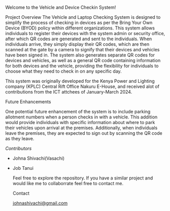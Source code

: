 Welcome to the Vehicle and Device Checkin System!

Project Overview
The Vehicle and Laptop Checking System is designed to simplify the process of checking in devices as per the Bring Your Own Device (BYOD) policy within different organizations. This system allows individuals to register their devices with the system admin or security office, after which QR codes are generated and sent to the individuals. When individuals arrive, they simply display their QR codes, which are then scanned at the gate by a camera to signify that their devices and vehicles have been signed in. The system also generates separate QR codes for devices and vehicles, as well as a general QR code containing information for both devices and the vehicle, providing the flexibility for individuals to choose what they need to check in on any specific day.

This system was originally developed for the Kenya Power and Lighting company (KPLC) Central Rift Office Nakuru E-House, and received alot of contributions from the 
ICT attchees of January-March 2024.

Future Enhancements

One potential future enhancement of the system is to include parking allotment numbers when a person checks in with a vehicle. This addition would provide individuals with specific information about where to park their vehicles upon arrival at the premises. Additionally, when individuals leave the premises, they are expected to sign out by scanning the QR code as they leave.


*Contributors*
- Johna Shivachi(Vasachi)
- Job Tanui

  Feel free to explore the repository. If you have a similar project and would like me to collaborrate feel free to contact me.

  Contact

  johnashivachi@gmail.com


